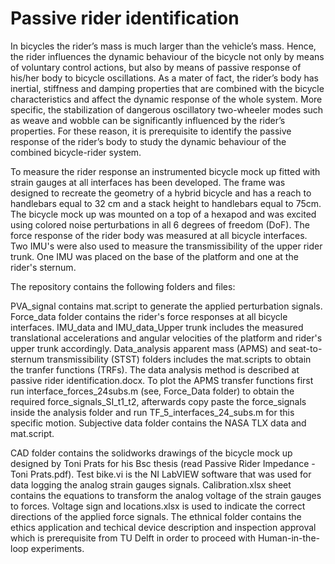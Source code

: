 # Passive rider identification

In bicycles the rider’s mass is much larger than the vehicle’s mass. Hence, the rider influences the dynamic behaviour of the bicycle not only by means of voluntary control actions, but also by means of passive response of his/her body to bicycle oscillations. As a mater of fact, the rider’s body has inertial, stiffness and damping properties that are combined with the bicycle characteristics and affect the dynamic response of the whole system. More specific, the stabilization of dangerous oscillatory two-wheeler modes such as weave and wobble can be significantly influenced by the rider’s properties. For these reason, it is prerequisite to identify the passive response of the rider’s body to study the dynamic behaviour of the combined bicycle-rider system.

To measure the rider response an instrumented bicycle mock up fitted with strain gauges at all interfaces has been developed. The frame was designed to recreate the geometry of a hybrid bicycle and has a reach to handlebars equal to 32 cm and a stack height to handlebars equal to 75cm. The bicycle mock up was mounted on a top of a hexapod and was excited using colored noise perturbations in all 6 degrees of freedom (DoF). The force response of the rider body was measured at all bicycle interfaces. Two IMU's were also used to measure the transmissibility of the upper rider trunk. One IMU was placed on the base of the platform and one at the rider's sternum. 

The repository contains the following folders and files:

PVA_signal contains mat.script to generate the applied perturbation signals. Force_data folder contains the rider's force responses at all bicycle interfaces. IMU_data and IMU_data_Upper trunk includes the measured translational accelerations and angular velocities of the platform and rider's upper trunk accordingly. Data_analysis apparent mass (APMS) and seat-to-sternum transmissibility (STST) folders includes the mat.scripts to obtain the tranfer functions (TRFs). The data analysis method is described at passive rider identification.docx. To plot the APMS transfer functions first run interface_forces_24subs.m (see, Force_Data folder) to obtain the required force_signals_SI_t1_t2, afterwards copy paste the force_signals inside the analysis folder and run TF_5_interfaces_24_subs.m for this specific motion. Subjective data folder contains the NASA TLX data and mat.script.

CAD folder contains the solidworks drawings of the bicycle mock up designed by Toni Prats for his Bsc thesis (read Passive Rider Impedance - Toni Prats.pdf). Test bike.vi is the NI LabVIEW software that was used for data logging the analog strain gauges signals. Calibration.xlsx sheet contains the equations to transform the analog voltage of the strain gauges to forces. Voltage sign and locations.xlsx is used to indicate the correct directions of the applied force signals. The ethnical folder contains the ethics application and techical device description and inspection approval which is prerequisite from TU Delft in order to proceed with Human-in-the-loop experiments. 






 
